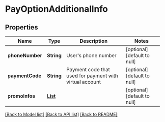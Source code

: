 # PayOptionAdditionalInfo
## Properties

| Name | Type | Description | Notes |
|------------ | ------------- | ------------- | -------------|
| **phoneNumber** | **String** | User&#39;s phone number | [optional] [default to null] |
| **paymentCode** | **String** | Payment code that used for payment with virtual account | [optional] [default to null] |
| **promoInfos** | [**List**](PromoInfo.md) |  | [optional] [default to null] |

[[Back to Model list]](../README.md#documentation-for-models) [[Back to API list]](../README.md#documentation-for-api-endpoints) [[Back to README]](../README.md)

